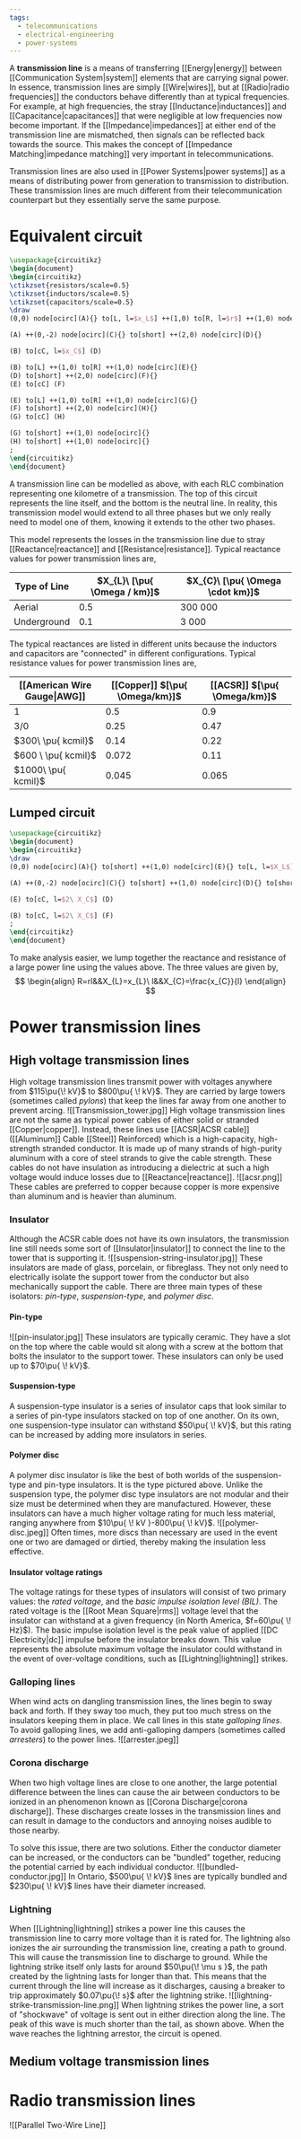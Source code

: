 ```yaml
---
tags:
  - telecommunications
  - electrical-engineering
  - power-systems
---
```

A **transmission line** is a means of transferring [[Energy|energy]] between [[Communication System|system]] elements that are carrying signal power. In essence, transmission lines are simply [[Wire|wires]], but at [[Radio|radio frequencies]] the conductors behave differently than at typical frequencies. For example, at high frequencies, the stray [[Inductance|inductances]] and [[Capacitance|capacitances]] that were negligible at low frequencies now become important. If the [[Impedance|impedances]] at either end of the transmission line are mismatched, then signals can be reflected back towards the source. This makes the concept of [[Impedance Matching|impedance matching]] very important in telecommunications.

Transmission lines are also used in [[Power Systems|power systems]] as a means of distributing power from generation to transmission to distribution. These transmission lines are much different from their telecommunication counterpart but they essentially serve the same purpose.
# Equivalent circuit
```tikz
\usepackage{circuitikz}
\begin{document}
\begin{circuitikz}
\ctikzset{resistors/scale=0.5}
\ctikzset{inductors/scale=0.5}
\ctikzset{capacitors/scale=0.5}
\draw
(0,0) node[ocirc](A){} to[L, l=$x_L$] ++(1,0) to[R, l=$r$] ++(1,0) node[circ](B){}

(A) ++(0,-2) node[ocirc](C){} to[short] ++(2,0) node[circ](D){}

(B) to[cC, l=$x_C$] (D)

(B) to[L] ++(1,0) to[R] ++(1,0) node[circ](E){}
(D) to[short] ++(2,0) node[circ](F){}
(E) to[cC] (F)

(E) to[L] ++(1,0) to[R] ++(1,0) node[circ](G){}
(F) to[short] ++(2,0) node[circ](H){}
(G) to[cC] (H)

(G) to[short] ++(1,0) node[ocirc]{}
(H) to[short] ++(1,0) node[ocirc]{}
;
\end{circuitikz}
\end{document}
```
A transmission line can be modelled as above, with each RLC combination representing one kilometre of a transmission. The top of this circuit represents the line itself, and the bottom is the neutral line. In reality, this transmission model would extend to all three phases but we only really need to model one of them, knowing it extends to the other two phases.

This model represents the losses in the transmission line due to stray [[Reactance|reactance]] and [[Resistance|resistance]]. Typical reactance values for power transmission lines are,

| Type of Line | $X_{L}\ [\pu{ \Omega / km}]$ | $X_{C}\ [\pu{ \Omega \cdot km}]$ |
| ------------ | ---------------------------- | -------------------------------- |
| Aerial       | $0.5$                        | $300\ 000$                       |
| Underground  | $0.1$                        | $3\ 000$                         |
The typical reactances are listed in different units because the inductors and capacitors are "connected" in different configurations. Typical resistance values for power transmission lines are,

| [[American Wire Gauge\|AWG]] | [[Copper]] $[\pu{ \Omega/km}]$ | [[ACSR]] $[\pu{ \Omega/km}]$ |
| ---------------------------- | ------------------------------ | ---------------------------- |
| $1$                          | $0.5$                          | $0.9$                        |
| $3/0$                        | $0.25$                         | $0.47$                       |
| $300\ \pu{ kcmil}$           | $0.14$                         | $0.22$                       |
| $600 \ \pu{ kcmil}$          | $0.072$                        | $0.11$                       |
| $1000\ \pu{ kcmil}$          | $0.045$                        | $0.065$                      |
## Lumped circuit
```tikz
\usepackage{circuitikz}
\begin{document}
\begin{circuitikz}
\draw
(0,0) node[ocirc](A){} to[short] ++(1,0) node[circ](E){} to[L, l=$X_L$] ++(2,0) to[R, l=$R$] ++(2,0) node[circ](B){} to[short] ++(1,0) node[ocirc]{}

(A) ++(0,-2) node[ocirc](C){} to[short] ++(1,0) node[circ](D){} to[short] ++(4,0) node[circ](F){} to[short] ++(1,0) node[ocirc]{}

(E) to[cC, l=$2\ X_C$] (D)

(B) to[cC, l=$2\ X_C$] (F)
;
\end{circuitikz}
\end{document}
```
To make analysis easier, we lump together the reactance and resistance of a large power line using the values above. The three values are given by,
$$
\begin{align}
R=rl&&X_{L}=x_{L}\ l&&X_{C}=\frac{x_{C}}{l}
\end{align}
$$
# Power transmission lines
## High voltage transmission lines
High voltage transmission lines transmit power with voltages anywhere from $115\pu{\! kV}$ to $800\pu{ \! kV}$. They are carried by large towers (sometimes called *pylons*) that keep the lines far away from one another to prevent arcing.
![[Transmission_tower.jpg]]
High voltage transmission lines are not the same as typical power cables of either solid or stranded [[Copper|copper]]. Instead, these lines use [[ACSR|ACSR cable]] ([[Aluminum]] Cable [[Steel]] Reinforced) which is a high-capacity, high-strength stranded conductor. It is made up of many strands of high-purity aluminum with a core of steel strands to give the cable strength. These cables do not have insulation as introducing a dielectric at such a high voltage would induce losses due to [[Reactance|reactance]].
![[acsr.png]]
These cables are preferred to copper because copper is more expensive than aluminum and is heavier than aluminum.
### Insulator
Although the ACSR cable does not have its own insulators, the transmission line still needs some sort of [[Insulator|insulator]] to connect the line to the tower that is supporting it.
![[suspension-string-insulator.jpg]]
These insulators are made of glass, porcelain, or fibreglass. They not only need to electrically isolate the support tower from the conductor but also mechanically support the cable.  There are three main types of these isolators: *pin-type*, *suspension-type*, and *polymer disc*.
#### Pin-type
![[pin-insulator.jpg]]
These insulators are typically ceramic. They have a slot on the top where the cable would sit along with a screw at the bottom that bolts the insulator to the support tower. These insulators can only be used up to $70\pu{ \! kV}$. 
#### Suspension-type
A suspension-type insulator is a series of insulator caps that look similar to a series of pin-type insulators stacked on top of one another. On its own, one suspension-type insulator can withstand $50\pu{ \! kV}$, but this rating can be increased by adding more insulators in series.
#### Polymer disc
A polymer disc insulator is like the best of both worlds of the suspension-type and pin-type insulators. It is the type pictured above. Unlike the suspension type, the polymer disc type insulators are not modular and their size must be determined when they are manufactured. However, these insulators can have a much higher voltage rating for much less material, ranging anywhere from $10\pu{ \! kV }-800\pu{ \! kV}$. 
![[polymer-disc.jpeg]]
Often times, more discs than necessary are used in the event one or two are damaged or dirtied, thereby making the insulation less effective.
#### Insulator voltage ratings
The voltage ratings for these types of insulators will consist of two primary values: the *rated voltage*, and the *basic impulse isolation level (BIL)*. The rated voltage is the [[Root Mean Square|rms]] voltage level that the insulator can withstand at a given frequency (in North America, $f=60\pu{ \! Hz}$). The basic impulse isolation level is the peak value of applied [[DC Electricity|dc]] impulse before the insulator breaks down. This value represents the absolute maximum voltage the insulator could withstand in the event of over-voltage conditions, such as [[Lightning|lightning]] strikes.
### Galloping lines
When wind acts on dangling transmission lines, the lines begin to sway back and forth. If they sway too much, they put too much stress on the insulators keeping them in place. We call lines in this state *galloping lines*. To avoid galloping lines, we add anti-galloping dampers (sometimes called *arresters*) to the power lines.
![[arrester.jpeg]]
### Corona discharge
When two high voltage lines are close to one another, the large potential difference between the lines can cause the air between conductors to be ionized in an phenomenon known as [[Corona Discharge|corona discharge]].  These discharges create losses in the transmission lines and can result in damage to the conductors and annoying noises audible to those nearby.

To solve this issue, there are two solutions. Either the conductor diameter can be increased, or the conductors can be "bundled" together, reducing the potential carried by each individual conductor.
![[bundled-conductor.jpg]]
In Ontario, $500\pu{ \! kV}$ lines are typically bundled and $230\pu{ \! kV}$ lines have their diameter increased.
### Lightning
When [[Lightning|lightning]] strikes a power line this causes the transmission line to carry more voltage than it is rated for. The lightning also ionizes the air surrounding the transmission line, creating a path to ground. This will cause the transmission line to discharge to ground. While the lightning strike itself only lasts for around $50\pu{\! \mu s }$, the path created by the lightning lasts for longer than that. This means that the current through the line will increase as it discharges, causing a breaker to trip approximately $0.07\pu{\! s}$ after the lightning strike.
![[lightning-strike-transmission-line.png]]
When lightning strikes the power line, a sort of "shockwave" of voltage is sent out in either direction along the line. The peak of this wave is much shorter than the tail, as shown above. When the wave reaches the lightning arrestor, the circuit is opened. 
## Medium voltage transmission lines

# Radio transmission lines
![[Parallel Two-Wire Line]]

